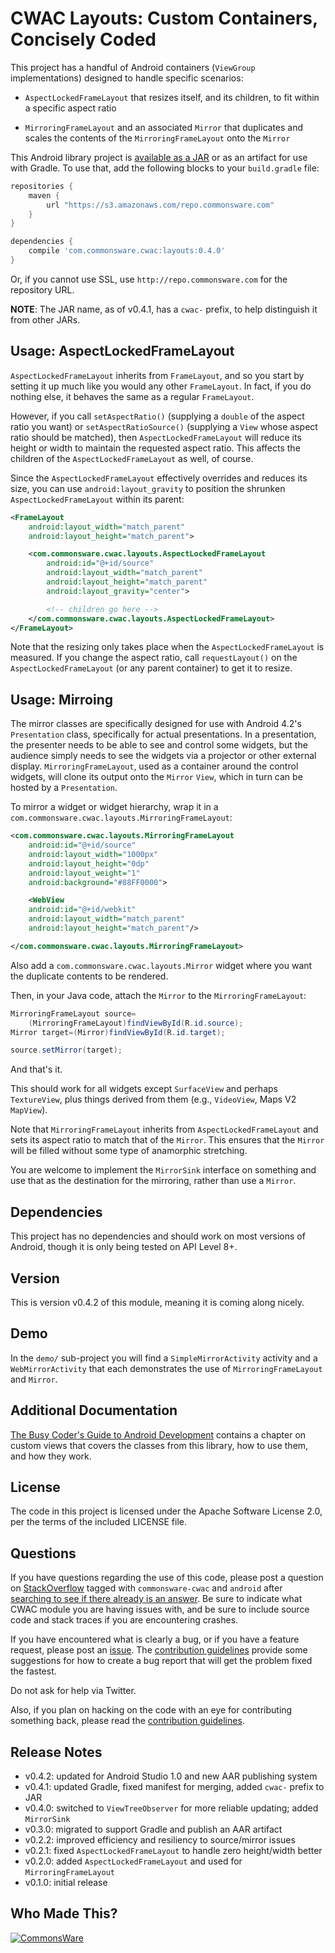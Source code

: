 CWAC Layouts: Custom Containers, Concisely Coded
================================================

This project has a handful
of Android containers (`ViewGroup` implementations) designed to handle
specific scenarios: 

- `AspectLockedFrameLayout` that resizes itself, and its children, to
fit within a specific aspect ratio

- `MirroringFrameLayout` and an associated `Mirror` that duplicates and
scales the contents of the `MirroringFrameLayout` onto the `Mirror`

This Android library project is 
[available as a JAR](https://github.com/commonsguy/cwac-layouts/releases)
or as an artifact for use with Gradle. To use that, add the following
blocks to your `build.gradle` file:

```groovy
repositories {
    maven {
        url "https://s3.amazonaws.com/repo.commonsware.com"
    }
}

dependencies {
    compile 'com.commonsware.cwac:layouts:0.4.0'
}
```

Or, if you cannot use SSL, use `http://repo.commonsware.com` for the repository
URL.

**NOTE**: The JAR name, as of v0.4.1, has a `cwac-` prefix, to help distinguish it from other JARs.

Usage: AspectLockedFrameLayout
------------------------------
`AspectLockedFrameLayout` inherits from `FrameLayout`, and so you start by
setting it up much like you would any other `FrameLayout`. In fact, if you do
nothing else, it behaves the same as a regular `FrameLayout`.

However, if you call `setAspectRatio()` (supplying a `double` of the aspect
ratio you want) or `setAspectRatioSource()` (supplying a `View` whose aspect
ratio should be matched), then `AspectLockedFrameLayout` will reduce its height
or width to maintain the requested aspect ratio. This affects the children of
the `AspectLockedFrameLayout` as well, of course.

Since the `AspectLockedFrameLayout` effectively overrides and reduces its size,
you can use `android:layout_gravity` to position the shrunken
`AspectLockedFrameLayout` within its parent:

```xml
<FrameLayout
	android:layout_width="match_parent"
	android:layout_height="match_parent">

	<com.commonsware.cwac.layouts.AspectLockedFrameLayout
		android:id="@+id/source"
		android:layout_width="match_parent"
		android:layout_height="match_parent"
		android:layout_gravity="center">

		<!-- children go here -->
	</com.commonsware.cwac.layouts.AspectLockedFrameLayout>
</FrameLayout>
```

Note that the resizing only takes place when the `AspectLockedFrameLayout`
is measured. If you change the aspect ratio, call `requestLayout()` on
the `AspectLockedFrameLayout` (or any parent container) to get it to resize.

Usage: Mirroing
---------------
The mirror classes are specifically designed for use with Android 4.2's
`Presentation` class, specifically for actual presentations. In a presentation,
the presenter needs to be able to see and control some widgets, but the
audience simply needs to see the widgets via a projector or other external
display. `MirroringFrameLayout`, used as a container around the control
widgets, will clone its output onto the `Mirror` `View`, which in turn
can be hosted by a `Presentation`.

To mirror a widget or widget hierarchy, wrap it in a `com.commonsware.cwac.layouts.MirroringFrameLayout`:

```xml
<com.commonsware.cwac.layouts.MirroringFrameLayout
	android:id="@+id/source"
	android:layout_width="1000px"
	android:layout_height="0dp"
	android:layout_weight="1"
	android:background="#88FF0000">

	<WebView
	android:id="@+id/webkit"
	android:layout_width="match_parent"
	android:layout_height="match_parent"/>

</com.commonsware.cwac.layouts.MirroringFrameLayout>
```

Also add a `com.commonsware.cwac.layouts.Mirror` widget where you want the duplicate
contents to be rendered.

Then, in your Java code, attach the `Mirror` to the `MirroringFrameLayout`:

```java
MirroringFrameLayout source=
    (MirroringFrameLayout)findViewById(R.id.source);
Mirror target=(Mirror)findViewById(R.id.target);

source.setMirror(target);
```

And that's it.

This should work for all widgets except `SurfaceView` and perhaps `TextureView`, plus
things derived from them (e.g., `VideoView`, Maps V2 `MapView`).

Note that `MirroringFrameLayout` inherits from `AspectLockedFrameLayout` and sets its
aspect ratio to match that of the `Mirror`. This ensures that the `Mirror` will be
filled without some type of anamorphic stretching.

You are welcome to implement the `MirrorSink` interface on something and use that
as the destination for the mirroring, rather than use a `Mirror`.

Dependencies
------------
This project has no dependencies and should work on most versions of Android, though
it is only being tested on API Level 8+.

Version
-------
This is version v0.4.2 of this module, meaning it is coming along nicely.

Demo
----
In the `demo/` sub-project you will find
a `SimpleMirrorActivity` activity and a `WebMirrorActivity` that each
demonstrates the use of `MirroringFrameLayout` and `Mirror`.

Additional Documentation
------------------------
[The Busy Coder's Guide to Android Development](https://commonsware.com/Android)
contains a chapter on custom views that covers the classes from this
library, how to use them, and how they work.

License
-------
The code in this project is licensed under the Apache
Software License 2.0, per the terms of the included LICENSE
file.

Questions
---------
If you have questions regarding the use of this code, please post a question
on [StackOverflow](http://stackoverflow.com/questions/ask) tagged with
`commonsware-cwac` and `android` after [searching to see if there already is an answer](https://stackoverflow.com/search?q=[commonsware-cwac]+layouts). Be sure to indicate
what CWAC module you are having issues with, and be sure to include source code 
and stack traces if you are encountering crashes.

If you have encountered what is clearly a bug, or if you have a feature request,
please post an [issue](https://github.com/commonsguy/cwac-layouts/issues).
The [contribution guidelines](CONTRIBUTING.md)
provide some suggestions for how to create a bug report that will get
the problem fixed the fastest.

Do not ask for help via Twitter.

Also, if you plan on hacking
on the code with an eye for contributing something back,
please read the [contribution guidelines](CONTRIBUTING.md).

Release Notes
-------------
- v0.4.2: updated for Android Studio 1.0 and new AAR publishing system
- v0.4.1: updated Gradle, fixed manifest for merging, added `cwac-` prefix to JAR
- v0.4.0: switched to `ViewTreeObserver` for more reliable updating; added `MirrorSink`
- v0.3.0: migrated to support Gradle and publish an AAR artifact
- v0.2.2: improved efficiency and resiliency to source/mirror issues
- v0.2.1: fixed `AspectLockedFrameLayout` to handle zero height/width better
- v0.2.0: added `AspectLockedFrameLayout` and used for `MirroringFrameLayout`
- v0.1.0: initial release

Who Made This?
--------------
<a href="http://commonsware.com">![CommonsWare](http://commonsware.com/images/logo.png)</a>

